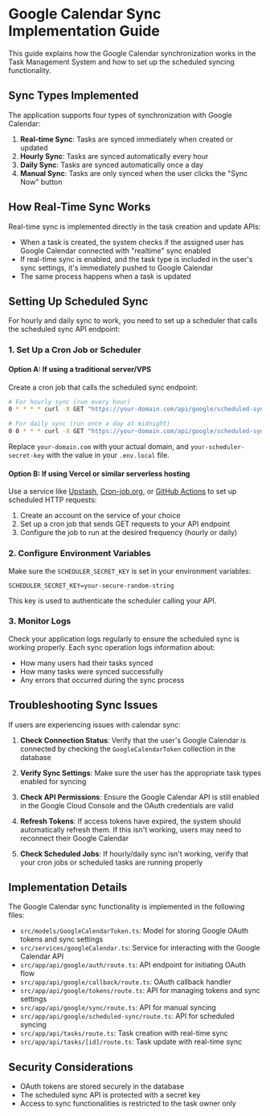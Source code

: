 # Google Calendar Sync Implementation Guide

This guide explains how the Google Calendar synchronization works in the Task Management System and how to set up the scheduled syncing functionality.

## Sync Types Implemented

The application supports four types of synchronization with Google Calendar:

1. **Real-time Sync**: Tasks are synced immediately when created or updated
2. **Hourly Sync**: Tasks are synced automatically every hour
3. **Daily Sync**: Tasks are synced automatically once a day
4. **Manual Sync**: Tasks are only synced when the user clicks the "Sync Now" button

## How Real-Time Sync Works

Real-time sync is implemented directly in the task creation and update APIs:

- When a task is created, the system checks if the assigned user has Google Calendar connected with "realtime" sync enabled
- If real-time sync is enabled, and the task type is included in the user's sync settings, it's immediately pushed to Google Calendar
- The same process happens when a task is updated

## Setting Up Scheduled Sync

For hourly and daily sync to work, you need to set up a scheduler that calls the scheduled sync API endpoint:

### 1. Set Up a Cron Job or Scheduler

#### Option A: If using a traditional server/VPS

Create a cron job that calls the scheduled sync endpoint:

```bash
# For hourly sync (run every hour)
0 * * * * curl -X GET "https://your-domain.com/api/google/scheduled-sync?key=your-scheduler-secret-key&type=hourly"

# For daily sync (run once a day at midnight)
0 0 * * * curl -X GET "https://your-domain.com/api/google/scheduled-sync?key=your-scheduler-secret-key&type=daily"
```

Replace `your-domain.com` with your actual domain, and `your-scheduler-secret-key` with the value in your `.env.local` file.

#### Option B: If using Vercel or similar serverless hosting

Use a service like [Upstash](https://upstash.com/), [Cron-job.org](https://cron-job.org/), or [GitHub Actions](https://github.com/features/actions) to set up scheduled HTTP requests:

1. Create an account on the service of your choice
2. Set up a cron job that sends GET requests to your API endpoint
3. Configure the job to run at the desired frequency (hourly or daily)

### 2. Configure Environment Variables

Make sure the `SCHEDULER_SECRET_KEY` is set in your environment variables:

```
SCHEDULER_SECRET_KEY=your-secure-random-string
```

This key is used to authenticate the scheduler calling your API.

### 3. Monitor Logs

Check your application logs regularly to ensure the scheduled sync is working properly. Each sync operation logs information about:

- How many users had their tasks synced
- How many tasks were synced successfully
- Any errors that occurred during the sync process

## Troubleshooting Sync Issues

If users are experiencing issues with calendar sync:

1. **Check Connection Status**: Verify that the user's Google Calendar is connected by checking the `GoogleCalendarToken` collection in the database

2. **Verify Sync Settings**: Make sure the user has the appropriate task types enabled for syncing

3. **Check API Permissions**: Ensure the Google Calendar API is still enabled in the Google Cloud Console and the OAuth credentials are valid

4. **Refresh Tokens**: If access tokens have expired, the system should automatically refresh them. If this isn't working, users may need to reconnect their Google Calendar

5. **Check Scheduled Jobs**: If hourly/daily sync isn't working, verify that your cron jobs or scheduled tasks are running properly

## Implementation Details

The Google Calendar sync functionality is implemented in the following files:

- `src/models/GoogleCalendarToken.ts`: Model for storing Google OAuth tokens and sync settings
- `src/services/googleCalendar.ts`: Service for interacting with the Google Calendar API
- `src/app/api/google/auth/route.ts`: API endpoint for initiating OAuth flow
- `src/app/api/google/callback/route.ts`: OAuth callback handler
- `src/app/api/google/tokens/route.ts`: API for managing tokens and sync settings
- `src/app/api/google/sync/route.ts`: API for manual syncing
- `src/app/api/google/scheduled-sync/route.ts`: API for scheduled syncing
- `src/app/api/tasks/route.ts`: Task creation with real-time sync
- `src/app/api/tasks/[id]/route.ts`: Task update with real-time sync

## Security Considerations

- OAuth tokens are stored securely in the database
- The scheduled sync API is protected with a secret key
- Access to sync functionalities is restricted to the task owner only 